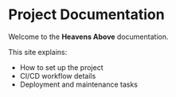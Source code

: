 # Project Documentation

Welcome to the **Heavens Above** documentation.

This site explains:
- How to set up the project
- CI/CD workflow details
- Deployment and maintenance tasks
